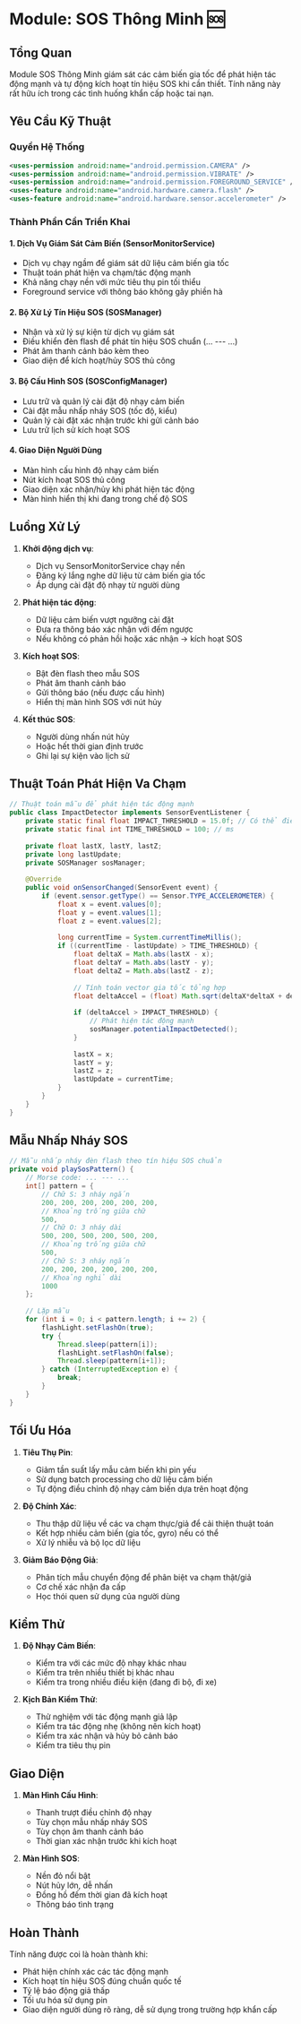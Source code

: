 # Module: SOS Thông Minh 🆘

## Tổng Quan
Module SOS Thông Minh giám sát các cảm biến gia tốc để phát hiện tác động mạnh và tự động kích hoạt tín hiệu SOS khi cần thiết. Tính năng này rất hữu ích trong các tình huống khẩn cấp hoặc tai nạn.

## Yêu Cầu Kỹ Thuật

### Quyền Hệ Thống
```xml
<uses-permission android:name="android.permission.CAMERA" />
<uses-permission android:name="android.permission.VIBRATE" />
<uses-permission android:name="android.permission.FOREGROUND_SERVICE" />
<uses-feature android:name="android.hardware.camera.flash" />
<uses-feature android:name="android.hardware.sensor.accelerometer" />
```

### Thành Phần Cần Triển Khai

#### 1. Dịch Vụ Giám Sát Cảm Biến (SensorMonitorService)
- Dịch vụ chạy ngầm để giám sát dữ liệu cảm biến gia tốc
- Thuật toán phát hiện va chạm/tác động mạnh
- Khả năng chạy nền với mức tiêu thụ pin tối thiểu
- Foreground service với thông báo không gây phiền hà

#### 2. Bộ Xử Lý Tín Hiệu SOS (SOSManager)
- Nhận và xử lý sự kiện từ dịch vụ giám sát
- Điều khiển đèn flash để phát tín hiệu SOS chuẩn (... --- ...)
- Phát âm thanh cảnh báo kèm theo
- Giao diện để kích hoạt/hủy SOS thủ công

#### 3. Bộ Cấu Hình SOS (SOSConfigManager)
- Lưu trữ và quản lý cài đặt độ nhạy cảm biến
- Cài đặt mẫu nhấp nháy SOS (tốc độ, kiểu)
- Quản lý cài đặt xác nhận trước khi gửi cảnh báo
- Lưu trữ lịch sử kích hoạt SOS

#### 4. Giao Diện Người Dùng
- Màn hình cấu hình độ nhạy cảm biến
- Nút kích hoạt SOS thủ công
- Giao diện xác nhận/hủy khi phát hiện tác động
- Màn hình hiển thị khi đang trong chế độ SOS

## Luồng Xử Lý

1. **Khởi động dịch vụ**:
   - Dịch vụ SensorMonitorService chạy nền
   - Đăng ký lắng nghe dữ liệu từ cảm biến gia tốc
   - Áp dụng cài đặt độ nhạy từ người dùng

2. **Phát hiện tác động**:
   - Dữ liệu cảm biến vượt ngưỡng cài đặt
   - Đưa ra thông báo xác nhận với đếm ngược
   - Nếu không có phản hồi hoặc xác nhận → kích hoạt SOS

3. **Kích hoạt SOS**:
   - Bật đèn flash theo mẫu SOS
   - Phát âm thanh cảnh báo
   - Gửi thông báo (nếu được cấu hình)
   - Hiển thị màn hình SOS với nút hủy

4. **Kết thúc SOS**:
   - Người dùng nhấn nút hủy
   - Hoặc hết thời gian định trước
   - Ghi lại sự kiện vào lịch sử

## Thuật Toán Phát Hiện Va Chạm

```java
// Thuật toán mẫu để phát hiện tác động mạnh
public class ImpactDetector implements SensorEventListener {
    private static final float IMPACT_THRESHOLD = 15.0f; // Có thể điều chỉnh
    private static final int TIME_THRESHOLD = 100; // ms
    
    private float lastX, lastY, lastZ;
    private long lastUpdate;
    private SOSManager sosManager;
    
    @Override
    public void onSensorChanged(SensorEvent event) {
        if (event.sensor.getType() == Sensor.TYPE_ACCELEROMETER) {
            float x = event.values[0];
            float y = event.values[1];
            float z = event.values[2];
            
            long currentTime = System.currentTimeMillis();
            if ((currentTime - lastUpdate) > TIME_THRESHOLD) {
                float deltaX = Math.abs(lastX - x);
                float deltaY = Math.abs(lastY - y);
                float deltaZ = Math.abs(lastZ - z);
                
                // Tính toán vector gia tốc tổng hợp
                float deltaAccel = (float) Math.sqrt(deltaX*deltaX + deltaY*deltaY + deltaZ*deltaZ);
                
                if (deltaAccel > IMPACT_THRESHOLD) {
                    // Phát hiện tác động mạnh
                    sosManager.potentialImpactDetected();
                }
                
                lastX = x;
                lastY = y;
                lastZ = z;
                lastUpdate = currentTime;
            }
        }
    }
}
```

## Mẫu Nhấp Nháy SOS

```java
// Mẫu nhấp nháy đèn flash theo tín hiệu SOS chuẩn
private void playSosPattern() {
    // Morse code: ... --- ...
    int[] pattern = {
        // Chữ S: 3 nháy ngắn
        200, 200, 200, 200, 200, 200,
        // Khoảng trống giữa chữ
        500,
        // Chữ O: 3 nháy dài
        500, 200, 500, 200, 500, 200,
        // Khoảng trống giữa chữ
        500,
        // Chữ S: 3 nháy ngắn
        200, 200, 200, 200, 200, 200,
        // Khoảng nghỉ dài
        1000
    };
    
    // Lặp mẫu
    for (int i = 0; i < pattern.length; i += 2) {
        flashLight.setFlashOn(true);
        try {
            Thread.sleep(pattern[i]);
            flashLight.setFlashOn(false);
            Thread.sleep(pattern[i+1]);
        } catch (InterruptedException e) {
            break;
        }
    }
}
```

## Tối Ưu Hóa

1. **Tiêu Thụ Pin**:
   - Giảm tần suất lấy mẫu cảm biến khi pin yếu
   - Sử dụng batch processing cho dữ liệu cảm biến
   - Tự động điều chỉnh độ nhạy cảm biến dựa trên hoạt động

2. **Độ Chính Xác**:
   - Thu thập dữ liệu về các va chạm thực/giả để cải thiện thuật toán
   - Kết hợp nhiều cảm biến (gia tốc, gyro) nếu có thể
   - Xử lý nhiễu và bộ lọc dữ liệu

3. **Giảm Báo Động Giả**:
   - Phân tích mẫu chuyển động để phân biệt va chạm thật/giả
   - Cơ chế xác nhận đa cấp
   - Học thói quen sử dụng của người dùng

## Kiểm Thử

1. **Độ Nhạy Cảm Biến**:
   - Kiểm tra với các mức độ nhạy khác nhau
   - Kiểm tra trên nhiều thiết bị khác nhau
   - Kiểm tra trong nhiều điều kiện (đang đi bộ, đi xe)

2. **Kịch Bản Kiểm Thử**:
   - Thử nghiệm với tác động mạnh giả lập
   - Kiểm tra tác động nhẹ (không nên kích hoạt)
   - Kiểm tra xác nhận và hủy bỏ cảnh báo
   - Kiểm tra tiêu thụ pin

## Giao Diện

1. **Màn Hình Cấu Hình**:
   - Thanh trượt điều chỉnh độ nhạy
   - Tùy chọn mẫu nhấp nháy SOS
   - Tùy chọn âm thanh cảnh báo
   - Thời gian xác nhận trước khi kích hoạt

2. **Màn Hình SOS**:
   - Nền đỏ nổi bật
   - Nút hủy lớn, dễ nhấn
   - Đồng hồ đếm thời gian đã kích hoạt
   - Thông báo tình trạng

## Hoàn Thành

Tính năng được coi là hoàn thành khi:
- Phát hiện chính xác các tác động mạnh
- Kích hoạt tín hiệu SOS đúng chuẩn quốc tế
- Tỷ lệ báo động giả thấp
- Tối ưu hóa sử dụng pin
- Giao diện người dùng rõ ràng, dễ sử dụng trong trường hợp khẩn cấp 